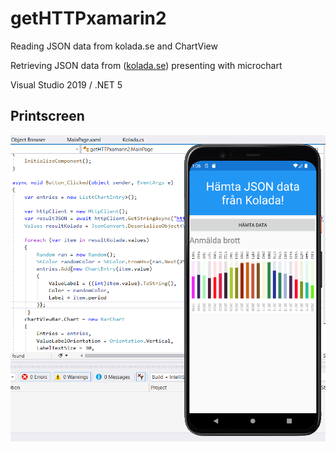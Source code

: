 # getHTTPxamarin2
Reading JSON data from kolada.se and ChartView

Retrieving JSON data from ([kolada.se](http://kolada.se))
presenting with microchart

Visual Studio 2019 / .NET 5

## Printscreen
![printscreen](prscr_kolada_app.png)
